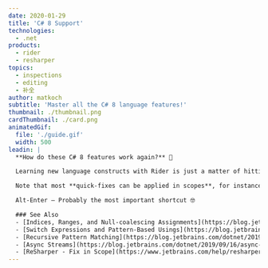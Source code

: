 ```yaml
---
date: 2020-01-29
title: 'C# 8 Support'
technologies:
  - .net
products:
  - rider
  - resharper
topics:
  - inspections
  - editing
  - 补全
author: matkoch
subtitle: 'Master all the C# 8 language features!'
thumbnail: ./thumbnail.png
cardThumbnail: ./card.png
animatedGif:
  file: './guide.gif'
  width: 500
leadin: |
  **How do these C# 8 features work again?** 🤔

  Learning new language constructs with Rider is just a matter of hitting **Alt-Enter**. Convert a `switch` statement to `switch` expression? Alt-Enter! Prefer compound assignments instead of simple assignments? Alt-Enter! Make use of `IAsyncDisposable` and `using` declarations? You know what – Alt-Enter! 🙃

  Note that most **quick-fixes can be applied in scopes**, for instance in the current method, type, file, or even for the whole solution.

  Alt-Enter – Probably the most important shortcut 🤓

  ### See Also
  - [Indices, Ranges, and Null-coalescing Assignments](https://blog.jetbrains.com/dotnet/2019/04/24/indices-ranges-null-coalescing-assignments-look-new-language-features-c-8/)
  - [Switch Expressions and Pattern-Based Usings](https://blog.jetbrains.com/dotnet/2019/05/14/switch-expressions-pattern-based-usings-look-new-language-features-c-8/)
  - [Recursive Pattern Matching](https://blog.jetbrains.com/dotnet/2019/07/09/recursive-pattern-matching-look-new-language-features-c-8/)
  - [Async Streams](https://blog.jetbrains.com/dotnet/2019/09/16/async-streams-look-new-language-features-c-8/)
  - [ReSharper - Fix in Scope](https://www.jetbrains.com/help/resharper/Code_Analysis__Fix_in_Scope.html#)
---
```


